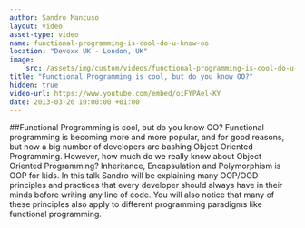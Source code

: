 ```yaml
---
author: Sandro Mancuso
layout: video
asset-type: video
name: functional-programming-is-cool-do-u-know-oo
location: "Devoxx UK - London, UK"
image:
    src: /assets/img/custom/videos/functional-programming-is-cool-do-u-know-oo.jpg
title: "Functional Programming is cool, but do you know OO?"
hidden: true
video-url: https://www.youtube.com/embed/oiFYPAel-KY
date: 2013-03-26 10:00:00 +01:00
---
```


##Functional Programming is cool, but do you know OO?
Functional programming is becoming more and more popular, and for good reasons, but now a big number of developers are bashing Object Oriented Programming. However, how much do we really know about Object Oriented Programming? Inheritance, Encapsulation and Polymorphism is OOP for kids. In this talk Sandro will be explaining many OOP/OOD principles and practices that every developer should always have in their minds before writing any line of code. You will also notice that many of these principles also apply to different programming paradigms like functional programming.
